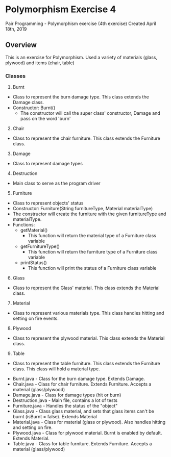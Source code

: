 # Polymorphism Exercise 4

Pair Programming - Polymorphism exercise (4th exercise)
Created April 18th, 2019

## Overview
This is an exercise for Polymorphism.
Used a variety of materials (glass, plywood) and items (chair, table)

### Classes
1. Burnt
 * Class to represent the burn damage type. This class extends the Damage class.
 * Constructor: Burnt()
   * The constructor will call the super class' constructor, Damage and pass on the word 'burn'

2. Chair
 * Class to represent the chair furniture. This class extends the Furniture class.

3. Damage
 * Class to represent damage types

4. Destruction
 * Main class to serve as the program driver

5. Furniture
 * Class to represent objects' status
 * Constructor: Furniture(String furnitureType, Material materialType)
 * The constructor will create the furniture with the given furnitureType and materialType.
 * Functions:
   * getMaterial()
     * This function will return the material type of a Furniture class variable
   * getFurnitureType()
     * This function will return the furniture type of a Furniture class variable
   * printStatus()
     * This function will print the status of a Furniture class variable

6. Glass
 * Class to represent the Glass' material. This class extends the Material class.

7. Material
 * Class to represent various materials type. This class handles hitting and setting on fire events.

8. Plywood
 * Class to represent the plywood material. This class extends the Material class.

9. Table
 * Class to represent the table furniture. This class extends the Furniture class. This class will hold a material type.

- Burnt.java - Class for the burn damage type. Extends Damage.
- Chair.java - Class for chair furniture. Extends Furniture. Accepts a material (glass/plywood)
- Damage.java - Class for damage types (hit or burn)
- Destruction.java - Main file, contains a lot of tests
- Furniture.java - Handles the status of the "object"
- Glass.java - Class glass material, and sets that glass items can't be burnt (isBurnt = false). Extends Material
- Material.java - Class for material (glass or plywood). Also handles hitting and setting on fire.
- Plywood.java - Class for plywood material. Burnt is enabled by default. Extends Material.
- Table.java - Class for table furniture. Extends Furniture. Accepts a material (glass/plywood)
